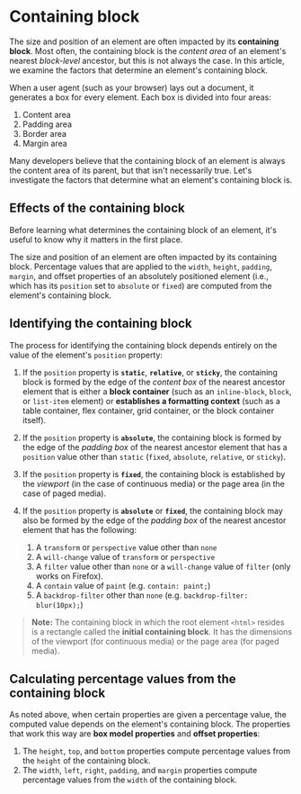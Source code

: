 # Containing block

The size and position of an element are often impacted by its **containing block**. Most often, the containing block is the _content area_ of an element's nearest _block-level_ ancestor, but this is not always the case. In this article, we examine the factors that determine an element's containing block.

When a user agent (such as your browser) lays out a document, it generates a box for every element. Each box is divided into four areas:

1. Content area
2. Padding area
3. Border area
4. Margin area

Many developers believe that the containing block of an element is always the content area of its parent, but that isn't necessarily true. Let's investigate the factors that determine what an element's containing block is.

## Effects of the containing block

Before learning what determines the containing block of an element, it's useful to know why it matters in the first place.

The size and position of an element are often impacted by its containing block. Percentage values that are applied to the `width`, `height`, `padding`, `margin`, and offset properties of an absolutely positioned element (i.e., which has its `position` set to `absolute` or `fixed`) are computed from the element's containing block.

## Identifying the containing block

The process for identifying the containing block depends entirely on the value of the element's `position` property:

1. If the `position` property is **`static`**, **`relative`**, or **`sticky`**, the containing block is formed by the edge of the _content box_ of the nearest ancestor element that is either a **block container** (such as an `inline-block`, `block`, or `list-item` element) or **establishes a formatting context** (such as a table container, flex container, grid container, or the block container itself).
2. If the `position` property is **`absolute`**, the containing block is formed by the edge of the _padding box_ of the nearest ancestor element that has a `position` value other than `static` (`fixed`, `absolute`, `relative`, or `sticky`).
3. If the `position` property is **`fixed`**, the containing block is established by the _viewport_ (in the case of continuous media) or the page area (in the case of paged media).
4. If the `position` property is **`absolute`** or **`fixed`**, the containing block may also be formed by the edge of the _padding box_ of the nearest ancestor element that has the following:

   1. A `transform` or `perspective` value other than `none`
   2. A `will-change` value of `transform` or `perspective`
   3. A `filter` value other than `none` or a `will-change` value of `filter` (only works on Firefox).
   4. A `contain` value of `paint` (e.g. `contain: paint;`)
   5. A `backdrop-filter` other than `none` (e.g. `backdrop-filter: blur(10px);`)

> **Note:** The containing block in which the root element `<html>` resides is a rectangle called the **initial containing block**. It has the dimensions of the viewport (for continuous media) or the page area (for paged media).

## Calculating percentage values from the containing block

As noted above, when certain properties are given a percentage value, the computed value depends on the element's containing block. The properties that work this way are **box model properties** and **offset properties**:

1. The `height`, `top`, and `bottom` properties compute percentage values from the `height` of the containing block.
2. The `width`, `left`, `right`, `padding`, and `margin` properties compute percentage values from the `width` of the containing block.
